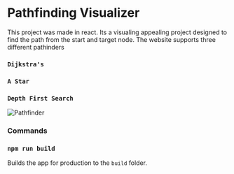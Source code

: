 # Pathfinding Visualizer

This project was made in react. Its a visualing appealing project designed to find the path from the start and target node. The website supports three different pathinders

### `Dijkstra's`
### `A Star`
### `Depth First Search`

![Pathfinder](https://user-images.githubusercontent.com/57776596/216868908-a22dbbef-6a19-4f51-87e6-2aec888392b2.png)

### Commands

### `npm run build`

Builds the app for production to the `build` folder.


